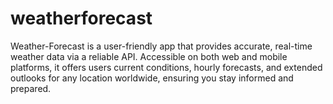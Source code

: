 # weatherforecast
Weather-Forecast is a user-friendly app that provides accurate, real-time weather data via a reliable API. Accessible on both web and mobile platforms, it offers users current conditions, hourly forecasts, and extended outlooks for any location worldwide, ensuring you stay informed and prepared.

